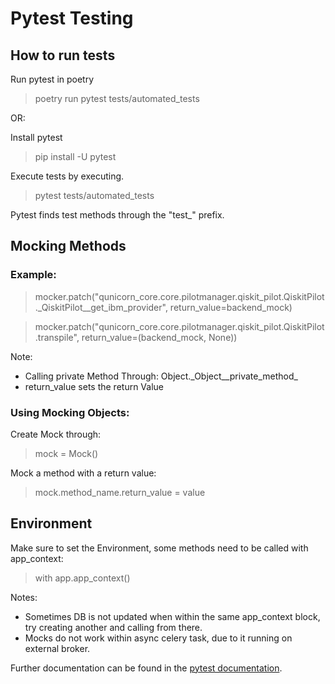 # Pytest Testing
## How to run tests
Run pytest in poetry
> poetry run pytest tests/automated_tests

OR:

Install pytest
> pip install -U pytest

Execute tests by executing.
> pytest tests/automated_tests

Pytest finds test methods through the "test_" prefix.

## Mocking Methods
### Example:
> mocker.patch("qunicorn_core.core.pilotmanager.qiskit_pilot.QiskitPilot._QiskitPilot__get_ibm_provider", return_value=backend_mock)

> mocker.patch("qunicorn_core.core.pilotmanager.qiskit_pilot.QiskitPilot.transpile", return_value=(backend_mock, None))

Note:
* Calling private Method Through: Object.\_Object__private_method_ 
* return_value sets the return Value

### Using Mocking Objects:
Create Mock through: 
> mock = Mock()

Mock a method with a return value:
> mock.method_name.return_value = value

## Environment
Make sure to set the Environment, some methods need to be called with app_context:
> with app.app_context()

Notes: 
* Sometimes DB is not updated when within the same app_context block, try creating another and calling from there. 
* Mocks do not work within async celery task, due to it running on external broker. 

Further documentation can be found in the [pytest documentation](https://docs.pytest.org/en/7.1.x/getting-started.html).
